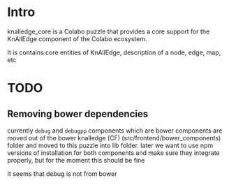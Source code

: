 # Intro

knalledge_core is a Colabo puzzle that provides a core support for the KnAllEdge component of the Colabo ecosystem.

It is contains core entities of KnAllEdge, description of a node, edge, map, etc

# TODO

## Removing bower dependencies

currently `debug` and `debugpp` components which are bower components are moved out of the bower knalledge (CF) (src/frontend/bower_components) folder and moved to this puzzle into lib folder. later we want to use npm versions of installation for both components and make sure they integrate properly, but for the moment this should be fine

It seems that debug is not from bower
